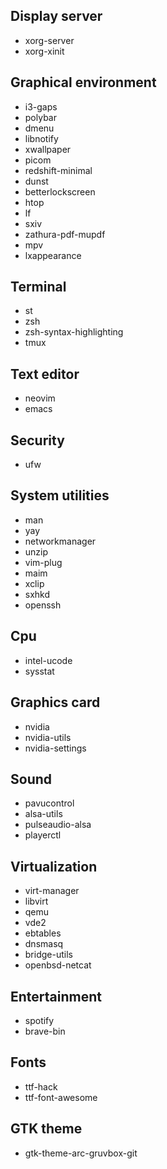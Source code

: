 ## Display server
* xorg-server
* xorg-xinit

## Graphical environment
* i3-gaps
* polybar
* dmenu
* libnotify
* xwallpaper
* picom
* redshift-minimal
* dunst
* betterlockscreen
* htop
* lf
* sxiv
* zathura-pdf-mupdf
* mpv
* lxappearance

## Terminal
* st
* zsh
* zsh-syntax-highlighting
* tmux

## Text editor
* neovim
* emacs

## Security
* ufw

## System utilities
* man
* yay
* networkmanager
* unzip
* vim-plug
* maim
* xclip
* sxhkd
* openssh

## Cpu
* intel-ucode
* sysstat

## Graphics card
* nvidia
* nvidia-utils
* nvidia-settings

## Sound
* pavucontrol
* alsa-utils
* pulseaudio-alsa
* playerctl

## Virtualization
* virt-manager
* libvirt
* qemu
* vde2
* ebtables
* dnsmasq
* bridge-utils
* openbsd-netcat

## Entertainment
* spotify
* brave-bin

## Fonts
* ttf-hack
* ttf-font-awesome

## GTK theme
* gtk-theme-arc-gruvbox-git
